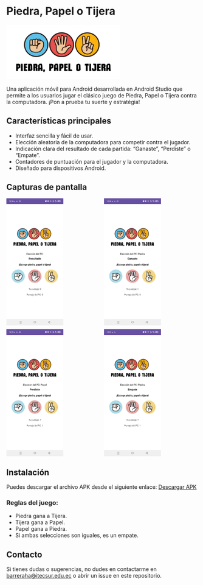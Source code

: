 # Piedra, Papel o Tijera

<img src="./assets/logo_app.png" alt="Logotipo" width="300" />

Una aplicación móvil para Android desarrollada en Android Studio que permite a los usuarios jugar el clásico juego de Piedra, Papel o Tijera contra la computadora. ¡Pon a prueba tu suerte y estratégia!

## Características principales
- Interfaz sencilla y fácil de usar.
- Elección aleatoria de la computadora para competir contra el jugador.
- Indicación clara del resultado de cada partida: “Ganaste”, “Perdiste” o “Empate”.
- Contadores de puntuación para el jugador y la computadora.
- Diseñado para dispositivos Android.

## Capturas de pantalla
<div style="display: grid; grid-template-columns: repeat(auto-fit, minmax(200px, 1fr)); gap: 10px;">
  <img src="./assets/cap1.jpeg" alt="Pantalla principal" width="150" />
  <img src="./assets/cap2.jpeg" alt="Resultado del juego" width="150" />
  <img src="./assets/cap3.jpeg" alt="Opciones del juego" width="150" />
  <img src="./assets/cap4.jpeg" alt="Pantalla de puntuación" width="150" />
</div>

## Instalación
Puedes descargar el archivo APK desde el siguiente enlace:
[Descargar APK](https://drive.google.com/file/d/1BQIDuLagvsUBRF_lNZme0zZ2s57pL73D/view?usp=sharing)

### Reglas del juego:
- Piedra gana a Tijera.
- Tijera gana a Papel.
- Papel gana a Piedra.
- Si ambas selecciones son iguales, es un empate.

## Contacto
Si tienes dudas o sugerencias, no dudes en contactarme en [barreraha@itecsur.edu.ec](barreraha@itecsur.edu.ec) o abrir un issue en este repositorio.

